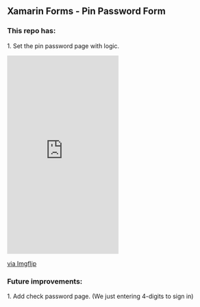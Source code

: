 ## Xamarin Forms - Pin Password Form
### This repo has:
<p>1. Set the pin password page with logic. </p>
<div style="width:260px;max-width:100%;"><div style="height:0;padding-bottom:177.69%;position:relative;"><iframe width="260" height="462" style="position:absolute;top:0;left:0;width:100%;height:100%;" frameBorder="0" src="https://imgflip.com/embed/4t62mt"></iframe></div><p><a href="https://imgflip.com/gif/4t62mt">via Imgflip</a></p></div>

### Future improvements:
<p>1. Add check password page. (We just entering 4-digits to sign in) </p>
